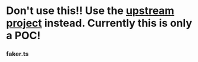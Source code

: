 # Don't use this!! Use the [upstream project](https://github.com/Marak/faker.js) instead. Currently this is only a POC!

### faker.ts

